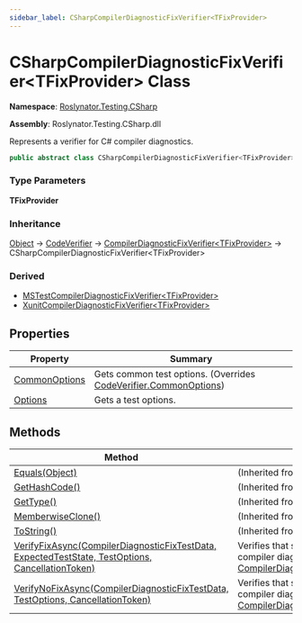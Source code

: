 ```yaml
---
sidebar_label: CSharpCompilerDiagnosticFixVerifier<TFixProvider>
---
```


# CSharpCompilerDiagnosticFixVerifier&lt;TFixProvider&gt; Class

**Namespace**: [Roslynator.Testing.CSharp](../index.md)

**Assembly**: Roslynator\.Testing\.CSharp\.dll

  
Represents a verifier for C\# compiler diagnostics\.

```csharp
public abstract class CSharpCompilerDiagnosticFixVerifier<TFixProvider> : Roslynator.Testing.CompilerDiagnosticFixVerifier<TFixProvider> where TFixProvider : Microsoft.CodeAnalysis.CodeFixes.CodeFixProvider, new()
```

### Type Parameters

**TFixProvider**

### Inheritance

[Object](https://docs.microsoft.com/en-us/dotnet/api/system.object) &#x2192; [CodeVerifier](../../CodeVerifier/index.md) &#x2192; [CompilerDiagnosticFixVerifier&lt;TFixProvider&gt;](../../CompilerDiagnosticFixVerifier-1/index.md) &#x2192; CSharpCompilerDiagnosticFixVerifier&lt;TFixProvider&gt;

### Derived

* [MSTestCompilerDiagnosticFixVerifier\<TFixProvider\>](../MSTest/MSTestCompilerDiagnosticFixVerifier-1/README.md)
* [XunitCompilerDiagnosticFixVerifier&lt;TFixProvider&gt;](../Xunit/XunitCompilerDiagnosticFixVerifier-1/index.md)

## Properties

| Property | Summary |
| -------- | ------- |
| [CommonOptions](CommonOptions/index.md) | Gets common test options\. \(Overrides [CodeVerifier.CommonOptions](../../CodeVerifier/CommonOptions/index.md)\) |
| [Options](Options/index.md) | Gets a test options\. |

## Methods

| Method | Summary |
| ------ | ------- |
| [Equals(Object)](https://docs.microsoft.com/en-us/dotnet/api/system.object.equals) |  \(Inherited from [Object](https://docs.microsoft.com/en-us/dotnet/api/system.object)\) |
| [GetHashCode()](https://docs.microsoft.com/en-us/dotnet/api/system.object.gethashcode) |  \(Inherited from [Object](https://docs.microsoft.com/en-us/dotnet/api/system.object)\) |
| [GetType()](https://docs.microsoft.com/en-us/dotnet/api/system.object.gettype) |  \(Inherited from [Object](https://docs.microsoft.com/en-us/dotnet/api/system.object)\) |
| [MemberwiseClone()](https://docs.microsoft.com/en-us/dotnet/api/system.object.memberwiseclone) |  \(Inherited from [Object](https://docs.microsoft.com/en-us/dotnet/api/system.object)\) |
| [ToString()](https://docs.microsoft.com/en-us/dotnet/api/system.object.tostring) |  \(Inherited from [Object](https://docs.microsoft.com/en-us/dotnet/api/system.object)\) |
| [VerifyFixAsync(CompilerDiagnosticFixTestData, ExpectedTestState, TestOptions, CancellationToken)](../../CompilerDiagnosticFixVerifier-1/VerifyFixAsync/index.md) | Verifies that specified source will produce compiler diagnostic\. \(Inherited from [CompilerDiagnosticFixVerifier&lt;TFixProvider&gt;](../../CompilerDiagnosticFixVerifier-1/index.md)\) |
| [VerifyNoFixAsync(CompilerDiagnosticFixTestData, TestOptions, CancellationToken)](../../CompilerDiagnosticFixVerifier-1/VerifyNoFixAsync/index.md) | Verifies that specified source will not produce compiler diagnostic\. \(Inherited from [CompilerDiagnosticFixVerifier&lt;TFixProvider&gt;](../../CompilerDiagnosticFixVerifier-1/index.md)\) |

